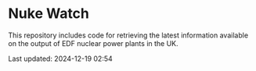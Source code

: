 # Nuke Watch

This repository includes code for retrieving the latest information available on the output of EDF nuclear power plants in the UK.

Last updated: 2024-12-19 02:54